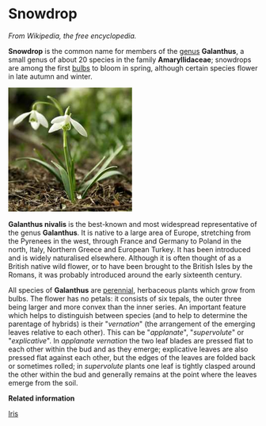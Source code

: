 # Snowdrop

*From Wikipedia, the free encyclopedia.*

**Snowdrop** is the common name for members of the [genus](glossaryGenus.md) **Galanthus**, a small genus of about 20 species in the family **Amaryllidaceae**; snowdrops are among the first [bulbs](glossaryBulb.md) to bloom in spring, although certain species flower in late autumn and winter.

![](../../images/Snowdrop.jpg)

**Galanthus nivalis** is the best-known and most widespread representative of the genus **Galanthus**. It is native to a large area of Europe, stretching from the Pyrenees in the west, through France and Germany to Poland in the north, Italy, Northern Greece and European Turkey. It has been introduced and is widely naturalised elsewhere. Although it is often thought of as a British native wild flower, or to have been brought to the British Isles by the Romans, it was probably introduced around the early sixteenth century.

All species of **Galanthus** are [perennial](glossaryPerennial.md), herbaceous plants which grow from bulbs. The flower has no petals: it consists of six tepals, the outer three being larger and more convex than the inner series. An important feature which helps to distinguish between species \(and to help to determine the parentage of hybrids\) is their "*vernation*" \(the arrangement of the emerging leaves relative to each other\). This can be "*applanate*", "*supervolute*" or "*explicative*". In *applanate vernation* the two leaf blades are pressed flat to each other within the bud and as they emerge; explicative leaves are also pressed flat against each other, but the edges of the leaves are folded back or sometimes rolled; in *supervolute* plants one leaf is tightly clasped around the other within the bud and generally remains at the point where the leaves emerge from the soil.

**Related information**  


[Iris](iris.md#)

